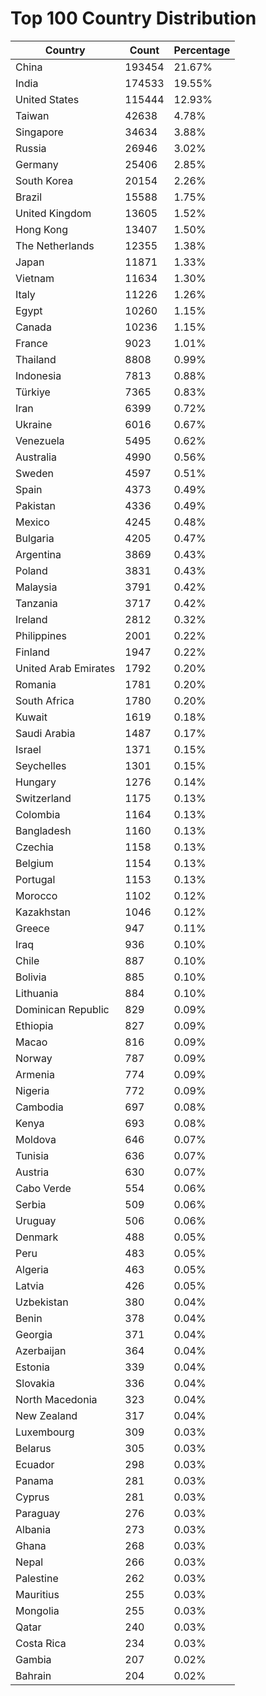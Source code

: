 # Top 100 Country Distribution
| Country | Count | Percentage |
|----|----|----|
| China | 193454 | 21.67% |
| India | 174533 | 19.55% |
| United States | 115444 | 12.93% |
| Taiwan | 42638 | 4.78% |
| Singapore | 34634 | 3.88% |
| Russia | 26946 | 3.02% |
| Germany | 25406 | 2.85% |
| South Korea | 20154 | 2.26% |
| Brazil | 15588 | 1.75% |
| United Kingdom | 13605 | 1.52% |
| Hong Kong | 13407 | 1.50% |
| The Netherlands | 12355 | 1.38% |
| Japan | 11871 | 1.33% |
| Vietnam | 11634 | 1.30% |
| Italy | 11226 | 1.26% |
| Egypt | 10260 | 1.15% |
| Canada | 10236 | 1.15% |
| France | 9023 | 1.01% |
| Thailand | 8808 | 0.99% |
| Indonesia | 7813 | 0.88% |
| Türkiye | 7365 | 0.83% |
| Iran | 6399 | 0.72% |
| Ukraine | 6016 | 0.67% |
| Venezuela | 5495 | 0.62% |
| Australia | 4990 | 0.56% |
| Sweden | 4597 | 0.51% |
| Spain | 4373 | 0.49% |
| Pakistan | 4336 | 0.49% |
| Mexico | 4245 | 0.48% |
| Bulgaria | 4205 | 0.47% |
| Argentina | 3869 | 0.43% |
| Poland | 3831 | 0.43% |
| Malaysia | 3791 | 0.42% |
| Tanzania | 3717 | 0.42% |
| Ireland | 2812 | 0.32% |
| Philippines | 2001 | 0.22% |
| Finland | 1947 | 0.22% |
| United Arab Emirates | 1792 | 0.20% |
| Romania | 1781 | 0.20% |
| South Africa | 1780 | 0.20% |
| Kuwait | 1619 | 0.18% |
| Saudi Arabia | 1487 | 0.17% |
| Israel | 1371 | 0.15% |
| Seychelles | 1301 | 0.15% |
| Hungary | 1276 | 0.14% |
| Switzerland | 1175 | 0.13% |
| Colombia | 1164 | 0.13% |
| Bangladesh | 1160 | 0.13% |
| Czechia | 1158 | 0.13% |
| Belgium | 1154 | 0.13% |
| Portugal | 1153 | 0.13% |
| Morocco | 1102 | 0.12% |
| Kazakhstan | 1046 | 0.12% |
| Greece | 947 | 0.11% |
| Iraq | 936 | 0.10% |
| Chile | 887 | 0.10% |
| Bolivia | 885 | 0.10% |
| Lithuania | 884 | 0.10% |
| Dominican Republic | 829 | 0.09% |
| Ethiopia | 827 | 0.09% |
| Macao | 816 | 0.09% |
| Norway | 787 | 0.09% |
| Armenia | 774 | 0.09% |
| Nigeria | 772 | 0.09% |
| Cambodia | 697 | 0.08% |
| Kenya | 693 | 0.08% |
| Moldova | 646 | 0.07% |
| Tunisia | 636 | 0.07% |
| Austria | 630 | 0.07% |
| Cabo Verde | 554 | 0.06% |
| Serbia | 509 | 0.06% |
| Uruguay | 506 | 0.06% |
| Denmark | 488 | 0.05% |
| Peru | 483 | 0.05% |
| Algeria | 463 | 0.05% |
| Latvia | 426 | 0.05% |
| Uzbekistan | 380 | 0.04% |
| Benin | 378 | 0.04% |
| Georgia | 371 | 0.04% |
| Azerbaijan | 364 | 0.04% |
| Estonia | 339 | 0.04% |
| Slovakia | 336 | 0.04% |
| North Macedonia | 323 | 0.04% |
| New Zealand | 317 | 0.04% |
| Luxembourg | 309 | 0.03% |
| Belarus | 305 | 0.03% |
| Ecuador | 298 | 0.03% |
| Panama | 281 | 0.03% |
| Cyprus | 281 | 0.03% |
| Paraguay | 276 | 0.03% |
| Albania | 273 | 0.03% |
| Ghana | 268 | 0.03% |
| Nepal | 266 | 0.03% |
| Palestine | 262 | 0.03% |
| Mauritius | 255 | 0.03% |
| Mongolia | 255 | 0.03% |
| Qatar | 240 | 0.03% |
| Costa Rica | 234 | 0.03% |
| Gambia | 207 | 0.02% |
| Bahrain | 204 | 0.02% |
